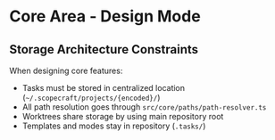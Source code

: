 # Core Area - Design Mode

## Storage Architecture Constraints

When designing core features:
- Tasks must be stored in centralized location (`~/.scopecraft/projects/{encoded}/`)
- All path resolution goes through `src/core/paths/path-resolver.ts`
- Worktrees share storage by using main repository root
- Templates and modes stay in repository (`.tasks/`)
